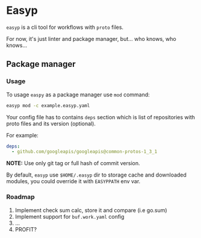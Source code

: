 # Easyp

`easyp` is a cli tool for workflows with `proto` files.

For now, it's just linter and package manager, but... who knows, who knows...

## Package manager

### Usage

To usage `easpy` as a package manager use `mod` command:

```bash
easyp mod -c example.easyp.yaml
```

Your config file has to contains `deps` section which is list of repositories with proto files and its version (optional).

For example:

```yaml
deps:
  - github.com/googleapis/googleapis@common-protos-1_3_1
```

**NOTE:** Use only git tag or full hash of commit version.

By default, `easyp` use `$HOME/.easyp` dir to storage cache and downloaded modules, you could override it with `EASYPPATH` env var.

### Roadmap

1. Implement check sum calc, store it and compare (i.e go.sum)
2. Implement support for `buf.work.yaml` config
3. ...
4. PROFIT?

